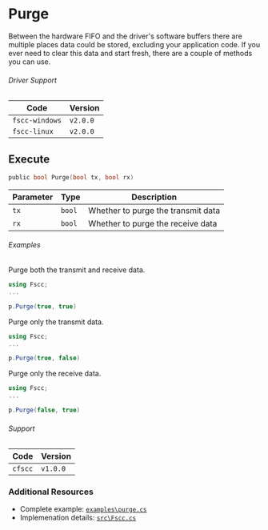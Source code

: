 # Purge
Between the hardware FIFO and the driver's software buffers there are multiple places data could 
be stored, excluding your application code. If you ever need to clear this data and start fresh, 
there are a couple of methods you can use.

###### Driver Support
| Code           | Version
| -------------- | --------
| `fscc-windows` | `v2.0.0` 
| `fscc-linux`   | `v2.0.0` 


## Execute
```c
public bool Purge(bool tx, bool rx)
```

| Parameter | Type   | Description
| --------- | ------ | -----------------------
| `tx`      | `bool` | Whether to purge the transmit data
| `rx`      | `bool` | Whether to purge the receive data


###### Examples
Purge both the transmit and receive data.
```c#
using Fscc;
...

p.Purge(true, true)
```

Purge only the transmit data.
```c#
using Fscc;
...

p.Purge(true, false)
```

Purge only the receive data.
```c#
using Fscc;
...

p.Purge(false, true)
```

###### Support
| Code           | Version
| -------------- | --------
| `cfscc`        | `v1.0.0`


### Additional Resources
- Complete example: [`examples\purge.cs`](https://github.com/commtech/cfscc/blob/master/examples/purge/purge.cs)
- Implemenation details: [`src\Fscc.cs`](https://github.com/commtech/cfscc/blob/master/src/Fscc.cs)
